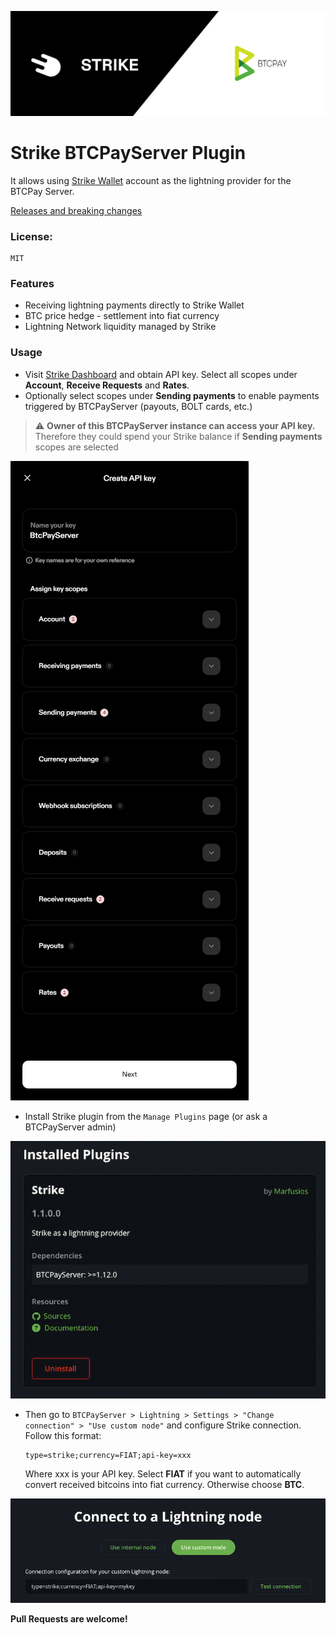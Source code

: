 ![Logo](strike_wide.png)
# Strike BTCPayServer Plugin

It allows using [Strike Wallet](https://strike.me) account as the lightning provider for the BTCPay Server.

[Releases and breaking changes](https://github.com/Marfusios/strike-btcpayserver-plugin/releases)

### License: 
    MIT

### Features

- Receiving lightning payments directly to Strike Wallet
- BTC price hedge - settlement into fiat currency
- Lightning Network liquidity managed by Strike

### Usage

- Visit [Strike Dashboard](https://dashboard.strike.me/login) and obtain API key. Select all scopes under **Account**, **Receive Requests** and **Rates**.
- Optionally select scopes under **Sending payments** to enable payments triggered by BTCPayServer (payouts, BOLT cards, etc.) 

> :warning: **Owner of this BTCPayServer instance can access your API key.** 
> Therefore they could spend your Strike balance if **Sending payments** scopes are selected

![ApiKey](docs/api_key_dark.png)

- Install Strike plugin from the `Manage Plugins` page (or ask a BTCPayServer admin)

![Install Strike plugin](docs/install_dark.png)

- Then go to `BTCPayServer > Lightning > Settings > "Change connection" > "Use custom node"` and configure Strike connection. Follow this format: 

    ```
    type=strike;currency=FIAT;api-key=xxx
    ```

    Where xxx is your API key. 
    Select **FIAT** if you want to automatically convert received bitcoins into fiat currency. Otherwise choose **BTC**.

![Setup Strike connection](docs/setup_dark.png)

**Pull Requests are welcome!**
